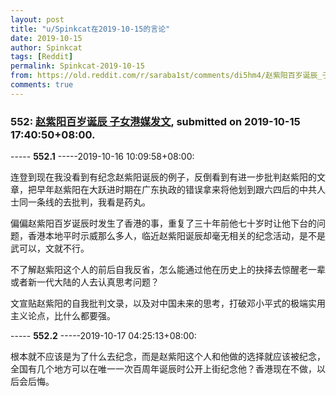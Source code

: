 ```yaml
---
layout: post
title: "u/Spinkcat在2019-10-15的言论"
date: 2019-10-15
author: Spinkcat
tags: [Reddit]
permalink: Spinkcat-2019-10-15
from: https://old.reddit.com/r/saraba1st/comments/di5hm4/赵紫阳百岁诞辰_子女港媒发文/
comments: true
---
```


### 552: [赵紫阳百岁诞辰 子女港媒发文](https://old.reddit.com/r/saraba1st/comments/di5hm4/赵紫阳百岁诞辰_子女港媒发文/), submitted on 2019-10-15 17:40:50+08:00.

----- __552.1__ -----2019-10-16 10:09:58+08:00:

连登到现在我没看到有纪念赵紫阳诞辰的例子，反倒看到有进一步批判赵紫阳的文章，把早年赵紫阳在大跃进时期在广东执政的错误拿来将他划到跟六四后的中共人士同一条线的去批判，我看是药丸。

偏偏赵紫阳百岁诞辰时发生了香港的事，重复了三十年前他七十岁时让他下台的问题，香港本地平时示威那么多人，临近赵紫阳诞辰却毫无相关的纪念活动，是不是武可以，文就不行。

不了解赵紫阳这个人的前后自我反省，怎么能通过他在历史上的抉择去惊醒老一辈或者新一代大陆的人去认真思考问题？

文宣贴赵紫阳的自我批判文录，以及对中国未来的思考，打破邓小平式的极端实用主义论点，比什么都要强。

----- __552.2__ -----2019-10-17 04:25:13+08:00:

根本就不应该是为了什么去纪念，而是赵紫阳这个人和他做的选择就应该被纪念，全国有几个地方可以在唯一一次百周年诞辰时公开上街纪念他？香港现在不做，以后会后悔。

